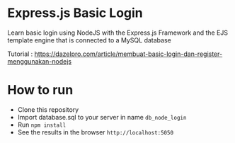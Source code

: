 # Express.js Basic Login
Learn basic login using NodeJS with the Express.js Framework and the EJS template engine that is connected to a MySQL database

Tutorial : https://dazelpro.com/article/membuat-basic-login-dan-register-menggunakan-nodejs

# How to run
* Clone this repository
* Import database.sql to your server in name `db_node_login`
* Run `npm install`
* See the results in the browser `http://localhost:5050`
